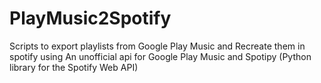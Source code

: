 # PlayMusic2Spotify
Scripts to export playlists from Google Play Music and Recreate them in spotify using An unofficial api for Google Play Music and Spotipy (Python library for the Spotify Web API)
